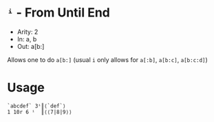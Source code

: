 # `ⁱ` - From Until End

- Arity: 2
- In: a, b
- Out: a[b:]

Allows one to do `a[b:]` (usual `i` only allows for `a[:b]`, `a[b:c]`, `a[b:c:d]`)

# Usage
```
`abcdef` 3ⁱ║⟨`def`⟩
1 10r 6 ⁱ  ║⟨⟨7|8|9⟩⟩
```
